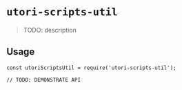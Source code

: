 # `utori-scripts-util`

> TODO: description

## Usage

```
const utoriScriptsUtil = require('utori-scripts-util');

// TODO: DEMONSTRATE API
```
